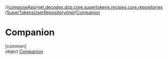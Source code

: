 //[composeApp](../../../../index.md)/[net.decodex.dcp.core.supertokens.recipes.core.repositories](../../index.md)/[SuperTokensUserRepositoryImpl](../index.md)/[Companion](index.md)

# Companion

[common]\
object [Companion](index.md)
